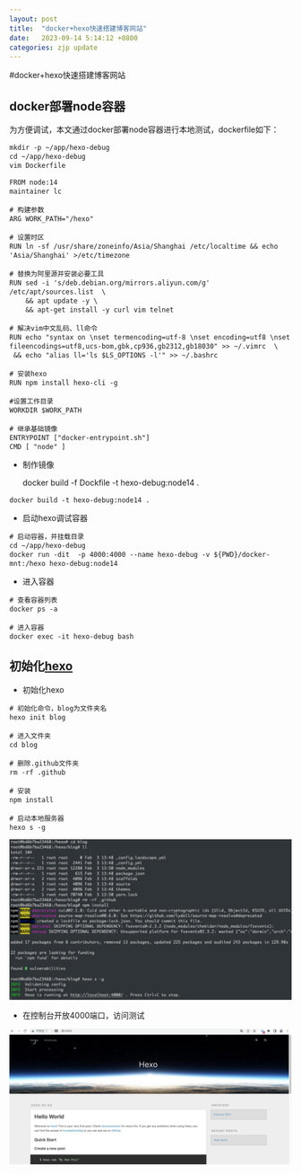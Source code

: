 ```yaml
---
layout: post
title:  "docker+hexo快速搭建博客网站"
date:   2023-09-14 5:14:12 +0800
categories: zjp update
---
```

#docker+hexo快速搭建博客网站

## docker部署node容器

为方便调试，本文通过docker部署node容器进行本地测试，dockerfile如下：

```
mkdir -p ~/app/hexo-debug
cd ~/app/hexo-debug
vim Dockerfile
```

```
FROM node:14
maintainer lc

# 构建参数
ARG WORK_PATH="/hexo"

# 设置时区
RUN ln -sf /usr/share/zoneinfo/Asia/Shanghai /etc/localtime && echo 'Asia/Shanghai' >/etc/timezone

# 替换为阿里源并安装必要工具
RUN sed -i 's/deb.debian.org/mirrors.aliyun.com/g' /etc/apt/sources.list  \
    && apt update -y \
    && apt-get install -y curl vim telnet

# 解决vim中文乱码、ll命令
RUN echo "syntax on \nset termencoding=utf-8 \nset encoding=utf8 \nset fileencodings=utf8,ucs-bom,gbk,cp936,gb2312,gb18030" >> ~/.vimrc  \
 && echo "alias ll='ls $LS_OPTIONS -l'" >> ~/.bashrc

# 安装hexo
RUN npm install hexo-cli -g

#设置工作目录
WORKDIR $WORK_PATH

# 继承基础镜像
ENTRYPOINT ["docker-entrypoint.sh"]
CMD [ "node" ]
```

- 制作镜像

  docker build -f Dockfile -t hexo-debug:node14 .

```
docker build -t hexo-debug:node14 .
```

- 启动hexo调试容器

```
# 启动容器，并挂载目录
cd ~/app/hexo-debug
docker run -dit  -p 4000:4000 --name hexo-debug -v ${PWD}/docker-mnt:/hexo hexo-debug:node14
```

- 进入容器

```
# 查看容器列表
docker ps -a

# 进入容器
docker exec -it hexo-debug bash
```

## 初始化[hexo](https://so.csdn.net/so/search?q=hexo&spm=1001.2101.3001.7020)

- 初始化hexo

```
# 初始化命令，blog为文件夹名
hexo init blog

# 进入文件夹
cd blog

# 删除.github文件夹
rm -rf .github

# 安装
npm install

# 启动本地服务器
hexo s -g 
```

![](assets/2023-09-25-22-07-26.png)

- 在控制台开放4000端口，访问测试

![](assets/2023-09-25-22-07-43.png)
